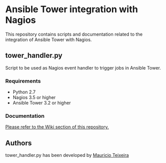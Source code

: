 # Ansible Tower integration with Nagios
This repository contains scripts and documentation related to the integration of Ansible Tower with Nagios.

## tower_handler.py
Script to be used as Nagios event handler to trigger jobs in Ansible Tower.

### Requirements
* Python 2.7
* Nagios 3.5 or higher
* Ansible Tower 3.2 or higher

### Documentation
[Please refer to the Wiki section of this repository.](https://github.com/ansible/tower-nagios-integration/wiki)

## Authors
tower_handler.py has been developed by [Mauricio Teixeira](https://github.com/badnetmask)
